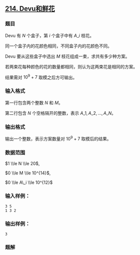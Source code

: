 ## [214\. Devu和鲜花](https://www.acwing.com/problem/content/216/)

### 题目

Devu 有 $N$ 个盒子，第 $i$ 个盒子中有 $A\_i$ 枝花。

同一个盒子内的花颜色相同，不同盒子内的花颜色不同。

Devu 要从这些盒子中选出 $M$ 枝花组成一束，求共有多少种方案。

若两束花每种颜色的花的数量都相同，则认为这两束花是相同的方案。

结果需对 $10^9+7$ 取模之后方可输出。

### 输入格式

第一行包含两个整数 $N$ 和 $M$。

第二行包含 $N$ 个空格隔开的整数，表示 $A\_1,A\_2,…,A\_N$。

### 输出格式

输出一个整数，表示方案数量对 $10^9+7$ 取模后的结果。

### 数据范围

$1 \\le N \\le 20$,

$0 \\le M \\le 10^{14}$,

$0 \\le A\_i \\le 10^{12}$

### 输入样例：

```
3 5
1 3 2
```

### 输出样例：

```
3
```

### 题解

